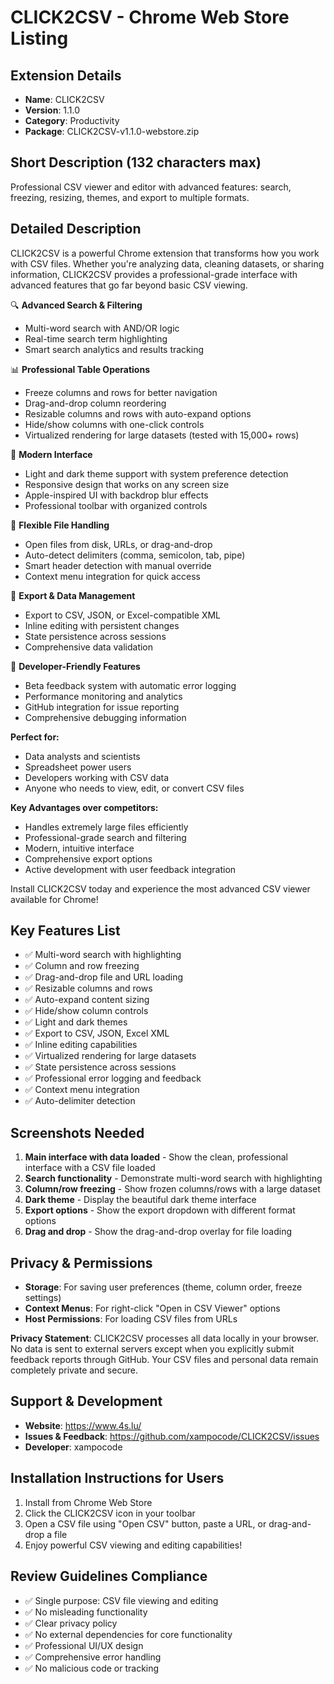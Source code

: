 # CLICK2CSV - Chrome Web Store Listing

## Extension Details
- **Name**: CLICK2CSV
- **Version**: 1.1.0
- **Category**: Productivity
- **Package**: CLICK2CSV-v1.1.0-webstore.zip

## Short Description (132 characters max)
Professional CSV viewer and editor with advanced features: search, freezing, resizing, themes, and export to multiple formats.

## Detailed Description
CLICK2CSV is a powerful Chrome extension that transforms how you work with CSV files. Whether you're analyzing data, cleaning datasets, or sharing information, CLICK2CSV provides a professional-grade interface with advanced features that go far beyond basic CSV viewing.

🔍 **Advanced Search & Filtering**
- Multi-word search with AND/OR logic
- Real-time search term highlighting
- Smart search analytics and results tracking

📊 **Professional Table Operations**
- Freeze columns and rows for better navigation
- Drag-and-drop column reordering
- Resizable columns and rows with auto-expand options
- Hide/show columns with one-click controls
- Virtualized rendering for large datasets (tested with 15,000+ rows)

🎨 **Modern Interface**
- Light and dark theme support with system preference detection
- Responsive design that works on any screen size
- Apple-inspired UI with backdrop blur effects
- Professional toolbar with organized controls

📁 **Flexible File Handling**
- Open files from disk, URLs, or drag-and-drop
- Auto-detect delimiters (comma, semicolon, tab, pipe)
- Smart header detection with manual override
- Context menu integration for quick access

💾 **Export & Data Management**
- Export to CSV, JSON, or Excel-compatible XML
- Inline editing with persistent changes
- State persistence across sessions
- Comprehensive data validation

🔧 **Developer-Friendly Features**
- Beta feedback system with automatic error logging
- Performance monitoring and analytics
- GitHub integration for issue reporting
- Comprehensive debugging information

**Perfect for:**
- Data analysts and scientists
- Spreadsheet power users
- Developers working with CSV data
- Anyone who needs to view, edit, or convert CSV files

**Key Advantages over competitors:**
- Handles extremely large files efficiently
- Professional-grade search and filtering
- Modern, intuitive interface
- Comprehensive export options
- Active development with user feedback integration

Install CLICK2CSV today and experience the most advanced CSV viewer available for Chrome!

## Key Features List
- ✅ Multi-word search with highlighting
- ✅ Column and row freezing
- ✅ Drag-and-drop file and URL loading
- ✅ Resizable columns and rows
- ✅ Auto-expand content sizing
- ✅ Hide/show column controls
- ✅ Light and dark themes
- ✅ Export to CSV, JSON, Excel XML
- ✅ Inline editing capabilities
- ✅ Virtualized rendering for large datasets
- ✅ State persistence across sessions
- ✅ Professional error logging and feedback
- ✅ Context menu integration
- ✅ Auto-delimiter detection

## Screenshots Needed
1. **Main interface with data loaded** - Show the clean, professional interface with a CSV file loaded
2. **Search functionality** - Demonstrate multi-word search with highlighting
3. **Column/row freezing** - Show frozen columns/rows with a large dataset
4. **Dark theme** - Display the beautiful dark theme interface
5. **Export options** - Show the export dropdown with different format options
6. **Drag and drop** - Show the drag-and-drop overlay for file loading

## Privacy & Permissions
- **Storage**: For saving user preferences (theme, column order, freeze settings)
- **Context Menus**: For right-click "Open in CSV Viewer" options
- **Host Permissions**: For loading CSV files from URLs

**Privacy Statement**: CLICK2CSV processes all data locally in your browser. No data is sent to external servers except when you explicitly submit feedback reports through GitHub. Your CSV files and personal data remain completely private and secure.

## Support & Development
- **Website**: https://www.4s.lu/
- **Issues & Feedback**: https://github.com/xampocode/CLICK2CSV/issues
- **Developer**: xampocode

## Installation Instructions for Users
1. Install from Chrome Web Store
2. Click the CLICK2CSV icon in your toolbar
3. Open a CSV file using "Open CSV" button, paste a URL, or drag-and-drop a file
4. Enjoy powerful CSV viewing and editing capabilities!

## Review Guidelines Compliance
- ✅ Single purpose: CSV file viewing and editing
- ✅ No misleading functionality
- ✅ Clear privacy policy
- ✅ No external dependencies for core functionality
- ✅ Professional UI/UX design
- ✅ Comprehensive error handling
- ✅ No malicious code or tracking